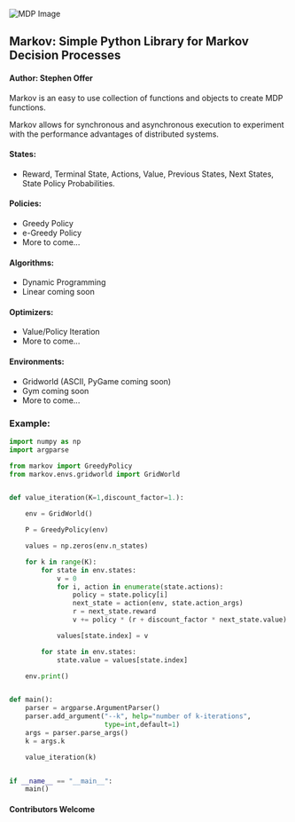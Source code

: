 ![MDP Image](https://cdn-images-1.medium.com/max/1200/1*QuBOz2yQ5Fy6YnZyvSPXzw.png)

## Markov: Simple Python Library for Markov Decision Processes
#### Author: Stephen Offer

Markov is an easy to use collection of functions and objects to create MDP 
functions.

Markov allows for synchronous and asynchronous execution to experiment with 
the performance advantages of distributed systems.

#### States:

- Reward, Terminal State, Actions, Value, Previous States, Next States, State 
Policy Probabilities.

#### Policies:

- Greedy Policy
- e-Greedy Policy
- More to come...

#### Algorithms:

- Dynamic Programming
- Linear coming soon

#### Optimizers:

- Value/Policy Iteration
- More to come...

#### Environments:

- Gridworld (ASCII, PyGame coming soon)
- Gym coming soon
- More to come...

### Example:
```python
import numpy as np
import argparse

from markov import GreedyPolicy
from markov.envs.gridworld import GridWorld


def value_iteration(K=1,discount_factor=1.):

    env = GridWorld()

    P = GreedyPolicy(env)

    values = np.zeros(env.n_states)

    for k in range(K):
        for state in env.states:
            v = 0
            for i, action in enumerate(state.actions):
                policy = state.policy[i]
                next_state = action(env, state.action_args)
                r = next_state.reward
                v += policy * (r + discount_factor * next_state.value)

            values[state.index] = v

        for state in env.states:
            state.value = values[state.index]

    env.print()


def main():
    parser = argparse.ArgumentParser()
    parser.add_argument("--k", help="number of k-iterations",
                        type=int,default=1)
    args = parser.parse_args()
    k = args.k

    value_iteration(k)


if __name__ == "__main__":
    main()


```

#### Contributors Welcome

